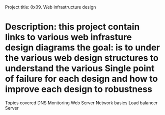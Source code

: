 Project title: 0x09. Web infrastructure design

Description: this project contain links to various web infrasture design diagrams
	the goal: is to under the various web design structures
		to understand the various Single point of failure for each design and how to improve each design to robustness
=========================================================================================================================================================

Topics covered
	DNS
	Monitoring
	Web Server
	Network basics
	Load balancer
	Server
